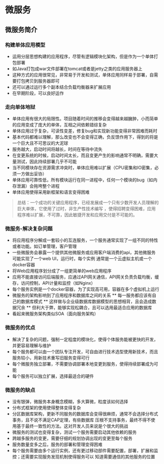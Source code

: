 # 微服务
## 微服务简介
### 构建单体应用模型
* 运用分层思想构建的应用程序，尽管有逻辑模块化架构，但是作为一个单体打包部署
* 如Java打包成war文件部署在tomcat或者是jetty之类的应用服务器上
* 这种方式的应用很常见，非常易于开发和测试，单体应用同样易于部署，自需要打包拷贝到服务器即可
* 还可以通过运行多个副本结合负载均衡器来扩展应用
* 在早期阶段，可以良好运作

### 走向单体地狱
* 单体应用有很大的局限性。项目随着时间的推移会变得越来越臃肿，小而简单的应用变成了庞大的单体，互相之间依赖错综复杂
* 单体应用过于复杂，可读性变差，修复bug和实现新功能变得非常困难而耗时
* 基本代码都难以理解，那么改变也不会变得正确，负反馈作用下，得到的将是一个巨大且不可思议的大泥球
* 服务越大，启动时间将越长，时间在等待中流失
* 在变更系统的时候，启动时间太长，而且变更产生的影响通常不明确，需要大量测试，因此持续部署几乎不可能
* 当不同模块存在资源需求冲突时，单体应用难以扩展（CPU密集和IO密集，必须一方做出妥协）
* 单体应用可靠性低，所有模块运行在同一进程中，任何一个模块的bug（如内存泄漏）会拖垮整个进程
* 单体应用使得采用新框架和语言变得困难
> 总结：一个成功的关键应用程序，已经发展成一个只有少数开发人员理解的巨大单体，它使用了过时，非生产性技术编写
，使得招聘变得困难，应用程序难以扩展，不可靠，因此敏捷开发和应用交付是不可能的。

### 微服务-解决复杂问题
* 将应用程序分解成一套较小的互连服务，一个服务通常实现了一组不同的特性或者功能。如订单管理，客户管理
* 一些微服务会暴露一个提供其他微服务或应用客户端消费的api，其他微服务可能实现了一个web UI，运行时，每个实例
通常是一个云虚拟主机或一个docker容器
* 将Web应用程序划分成了一组更简单的web应用程序
* 应用不能直接访问后端服务，应通过API网关通信，API网关负责负载均衡，缓存，访问控制，API计量和监控（如Nginx）
* 每个服务实例是一个docker容器，为了实现高可用，容器在多个虚拟机上运行
* 微服务的架构影响到了应用程序和数据库之间的关系
** 每一服务都应该有自己的数据库模式
** 这样做与企业级数据库数据模型的思想相背，且会造成数据冗余
** 但利大于弊，能够实现松耦合，且可以选用最适合应用的数据库
* 看起来微服务架构类似SOA（面向服务架构）

### 微服务的优点
* 解决了复杂的问题，强制一定程度的模块化，使得个体服务能被更快的开发，并更容易理解与维护
* 每个服务都可以由一个团队专注开发，可自由进行技术选型使用新技术，而且服务较小，用新技术重写旧服务变得可行
* 每个微服务独立部署，不需要协调部署本地变更到服务，使得持续部署成为可能
* 每个服务可以独立扩展，选择最适合的硬件

### 微服务的缺点
* 没有银弹，微服务本身概念模糊，多大算微，粒度该如何选择
* 分布式框架的使用使得整体变得复杂
* 分区数据库架构，更新不同服务的数据库会变得很麻烦，通常不会选择分布式事务，且不说不满足CAP定理，有些数据库
压根不支持事务，最终不得不使用基于最终一致性的方法。这对开发人员来说是个很大的挑战
* 微服务的测试也变得复杂，测试一个服务需要启动其他依赖的服务
* 跨越多服务的变更，需要仔细的规划协调出现的变更至每个服务
* 服务数量变多之后，服务的部署和管理变得困难
* 每个服务需要由多个运行实例，还有更过移动部件需要配置，部署，扩展和监控；还需要实现服务发现机制使得服务可以
知道需要通信的其他服务的位置
